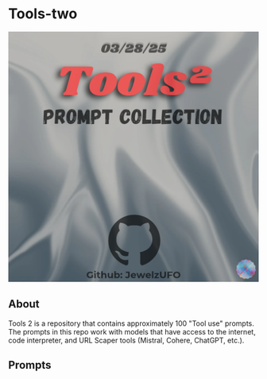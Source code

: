# Tools-two

![Tools²](Tools²_20250327_213005_0000.png)

## About
Tools 2 is a repository that contains approximately 100 "Tool use" prompts. 
The prompts in this repo work with models that have access to the internet, code interpreter, and URL Scaper tools (Mistral, Cohere, ChatGPT, etc.). 

## Prompts

